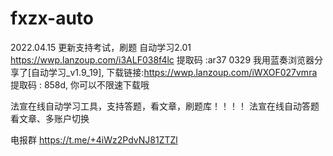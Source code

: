 # fxzx-auto
2022.04.15 更新支持考试，刷题 自动学习2.01 https://wwp.lanzoup.com/i3ALF038f4lc 提取码 :ar37
0329
我用蓝奏浏览器分享了[自动学习_v1.9_19], 下载链接:https://wwp.lanzoup.com/iWXOF027vmra  提取码 : 858d, 你可以不限速下载哦


法宣在线自动学习工具，支持答题，看文章，刷题库！！！！
法宣在线自动答题看文章、多账户切换

电报群 https://t.me/+4iWz2PdvNJ81ZTZl
